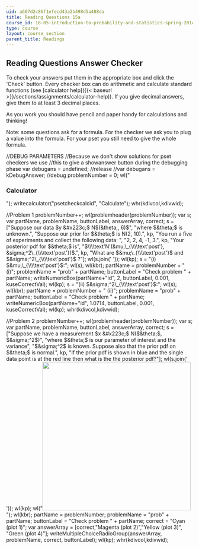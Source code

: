 ```yaml
---
uid: a607d2c86f1efecd43a2b498d5a488da
title: Reading Questions 15a
course_id: 18-05-introduction-to-probability-and-statistics-spring-2014
type: course
layout: course_section
parent_title: Readings
---
```


Reading Questions Answer Checker
--------------------------------

To check your answers put them in the appropriate box and click the 'Check' button. Every checker box can do arithmetic and calculate standard functions (see [calculator help]({{< baseurl >}}/sections/assignments/calculator-help)). If you give decimal answers, give them to at least 3 decimal places.

As you work you should have pencil and paper handy for calculations and thinking!

Note: some questions ask for a formula. For the checker we ask you to plug a value into the formula. For your pset you still need to give the whole formula.

//DEBUG PARAMETERS //Because we don't show solutions for pset checkers we use //this to give a showanswer button during the debugging phase var debugans = undefined; //release //var debugans = kDebugAnswer; //debug problemNumber = 0; wl("<h3>Calculator</h3>"); writecalculator("psetcheckcalcid", "Calculate"); whr(kdivcol,kdivwid);

//Problem 1 problemNumber++; wl(problemheader(problemNumber)); var s; var partName, problemName, buttonLabel, answerArray, correct; s = \["Suppose our data $y &#x223c;$ N$(&theta;, 6)$", "where $&theta;$ is unknown.", "Suppose our prior for $&theta;$ is N(2, 10).", kp, "You run a five of experiments and collect the following data: ", "2, 2, 4, -1, 3.", kp, "Your posterior pdf for $&theta;$ is", "$\\\\text'N'(&mu;\_{\\\\text'post'}, &sigma;^2\_{\\\\text'post'})$.", kp, "What are $&mu;\_{\\\\text'post'}$ and $&sigma;^2\_{\\\\text'post'}$ ?"\]; wl(s.join(' ')); wl(kp); s = "(i) $&mu;\_{\\\\text'post'}$:"; wl(s); wl(kbr); partName = problemNumber + " (i)"; problemName = "prob" + partName; buttonLabel = "Check problem " + partName; writeNumericBox(partName+"id", 2, buttonLabel, 0.001, kuseCorrectVal); wl(kp); s = "(ii) $&sigma;^2\_{\\\\text'post'}$:"; wl(s); wl(kbr); partName = problemNumber + " (ii)"; problemName = "prob" + partName; buttonLabel = "Check problem " + partName; writeNumericBox(partName+"id", 1.0714, buttonLabel, 0.001, kuseCorrectVal); wl(kp); whr(kdivcol,kdivwid);

//Problem 2 problemNumber++; wl(problemheader(problemNumber)); var s; var partName, problemName, buttonLabel, answerArray, correct; s = \["Suppose we have a measurement $x &#x223c;$ N($&theta;$, $&sigma;^2$)", "where $&theta;$ is our parameter of interest and the variance", "$&sigma;^2$ is known. Suppose also that the prior pdf on $&theta;$ is normal.", kp, "If the prior pdf is shown in blue and the single data point is at the red line then what is the the posterior pdf?"\]; wl(s.join(' ')); wl(kp); wl("<img src="/courses/mathematics/18-05-introduction-to-probability-and-statistics-spring-2014/readings/reading-questions-15a/class14-1-cq.png" width='400px'>"); wl(kbr); partName = problemNumber; problemName = "prob" + partName; buttonLabel = "Check problem " + partName; correct = "Cyan (plot 1)"; var answerArray = \[correct,"Magenta (plot 2)","Yellow (plot 3)", "Green (plot 4)"\]; writeMultipleChoiceRadioGroup(answerArray, problemName, correct, buttonLabel); wl(kp); whr(kdivcol,kdivwid);